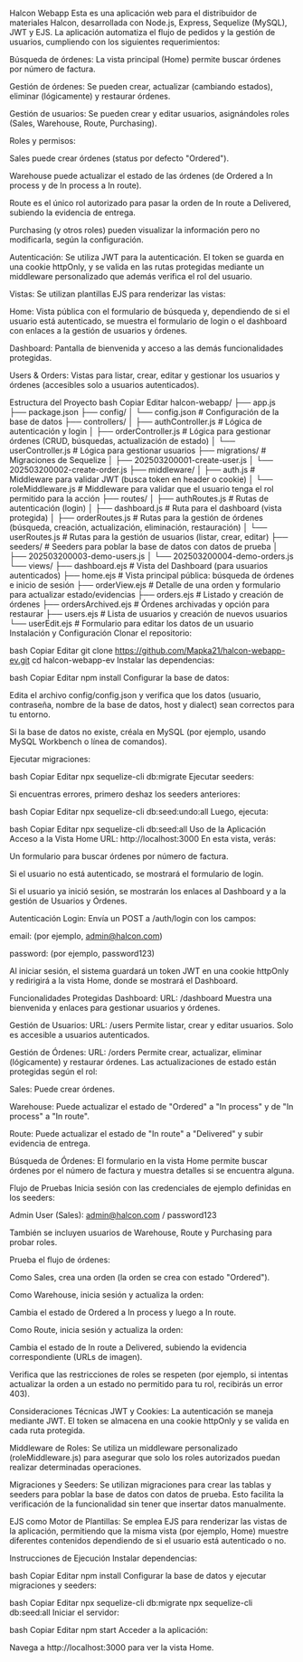 Halcon Webapp
Esta es una aplicación web para el distribuidor de materiales Halcon, desarrollada con Node.js, Express, Sequelize (MySQL), JWT y EJS. La aplicación automatiza el flujo de pedidos y la gestión de usuarios, cumpliendo con los siguientes requerimientos:

Búsqueda de órdenes: La vista principal (Home) permite buscar órdenes por número de factura.

Gestión de órdenes: Se pueden crear, actualizar (cambiando estados), eliminar (lógicamente) y restaurar órdenes.

Gestión de usuarios: Se pueden crear y editar usuarios, asignándoles roles (Sales, Warehouse, Route, Purchasing).

Roles y permisos:

Sales puede crear órdenes (status por defecto "Ordered").

Warehouse puede actualizar el estado de las órdenes (de Ordered a In process y de In process a In route).

Route es el único rol autorizado para pasar la orden de In route a Delivered, subiendo la evidencia de entrega.

Purchasing (y otros roles) pueden visualizar la información pero no modificarla, según la configuración.

Autenticación: Se utiliza JWT para la autenticación. El token se guarda en una cookie httpOnly, y se valida en las rutas protegidas mediante un middleware personalizado que además verifica el rol del usuario.

Vistas: Se utilizan plantillas EJS para renderizar las vistas:

Home: Vista pública con el formulario de búsqueda y, dependiendo de si el usuario está autenticado, se muestra el formulario de login o el dashboard con enlaces a la gestión de usuarios y órdenes.

Dashboard: Pantalla de bienvenida y acceso a las demás funcionalidades protegidas.

Users & Orders: Vistas para listar, crear, editar y gestionar los usuarios y órdenes (accesibles solo a usuarios autenticados).

Estructura del Proyecto
bash
Copiar
Editar
halcon-webapp/
├── app.js
├── package.json
├── config/
│   └── config.json          # Configuración de la base de datos
├── controllers/
│   ├── authController.js    # Lógica de autenticación y login
│   ├── orderController.js   # Lógica para gestionar órdenes (CRUD, búsquedas, actualización de estado)
│   └── userController.js    # Lógica para gestionar usuarios
├── migrations/              # Migraciones de Sequelize
│   ├── 202503200001-create-user.js
│   └── 202503200002-create-order.js
├── middleware/
│   ├── auth.js              # Middleware para validar JWT (busca token en header o cookie)
│   └── roleMiddleware.js    # Middleware para validar que el usuario tenga el rol permitido para la acción
├── routes/
│   ├── authRoutes.js        # Rutas de autenticación (login)
│   ├── dashboard.js         # Ruta para el dashboard (vista protegida)
│   ├── orderRoutes.js       # Rutas para la gestión de órdenes (búsqueda, creación, actualización, eliminación, restauración)
│   └── userRoutes.js        # Rutas para la gestión de usuarios (listar, crear, editar)
├── seeders/                 # Seeders para poblar la base de datos con datos de prueba
│   ├── 202503200003-demo-users.js
│   └── 202503200004-demo-orders.js
└── views/
    ├── dashboard.ejs        # Vista del Dashboard (para usuarios autenticados)
    ├── home.ejs             # Vista principal pública: búsqueda de órdenes e inicio de sesión
    ├── orderView.ejs        # Detalle de una orden y formulario para actualizar estado/evidencias
    ├── orders.ejs           # Listado y creación de órdenes
    ├── ordersArchived.ejs   # Órdenes archivadas y opción para restaurar
    ├── users.ejs            # Lista de usuarios y creación de nuevos usuarios
    └── userEdit.ejs         # Formulario para editar los datos de un usuario
Instalación y Configuración
Clonar el repositorio:

bash
Copiar
Editar
git clone https://github.com/Mapka21/halcon-webapp-ev.git
cd halcon-webapp-ev
Instalar las dependencias:

bash
Copiar
Editar
npm install
Configurar la base de datos:

Edita el archivo config/config.json y verifica que los datos (usuario, contraseña, nombre de la base de datos, host y dialect) sean correctos para tu entorno.

Si la base de datos no existe, créala en MySQL (por ejemplo, usando MySQL Workbench o línea de comandos).

Ejecutar migraciones:

bash
Copiar
Editar
npx sequelize-cli db:migrate
Ejecutar seeders:

Si encuentras errores, primero deshaz los seeders anteriores:

bash
Copiar
Editar
npx sequelize-cli db:seed:undo:all
Luego, ejecuta:

bash
Copiar
Editar
npx sequelize-cli db:seed:all
Uso de la Aplicación
Acceso a la Vista Home
URL: http://localhost:3000
En esta vista, verás:

Un formulario para buscar órdenes por número de factura.

Si el usuario no está autenticado, se mostrará el formulario de login.

Si el usuario ya inició sesión, se mostrarán los enlaces al Dashboard y a la gestión de Usuarios y Órdenes.

Autenticación
Login:
Envía un POST a /auth/login con los campos:

email: (por ejemplo, admin@halcon.com)

password: (por ejemplo, password123)

Al iniciar sesión, el sistema guardará un token JWT en una cookie httpOnly y redirigirá a la vista Home, donde se mostrará el Dashboard.

Funcionalidades Protegidas
Dashboard:
URL: /dashboard
Muestra una bienvenida y enlaces para gestionar usuarios y órdenes.

Gestión de Usuarios:
URL: /users
Permite listar, crear y editar usuarios. Solo es accesible a usuarios autenticados.

Gestión de Órdenes:
URL: /orders
Permite crear, actualizar, eliminar (lógicamente) y restaurar órdenes. Las actualizaciones de estado están protegidas según el rol:

Sales: Puede crear órdenes.

Warehouse: Puede actualizar el estado de "Ordered" a "In process" y de "In process" a "In route".

Route: Puede actualizar el estado de "In route" a "Delivered" y subir evidencia de entrega.

Búsqueda de Órdenes:
El formulario en la vista Home permite buscar órdenes por el número de factura y muestra detalles si se encuentra alguna.

Flujo de Pruebas
Inicia sesión con las credenciales de ejemplo definidas en los seeders:

Admin User (Sales): admin@halcon.com / password123

También se incluyen usuarios de Warehouse, Route y Purchasing para probar roles.

Prueba el flujo de órdenes:

Como Sales, crea una orden (la orden se crea con estado "Ordered").

Como Warehouse, inicia sesión y actualiza la orden:

Cambia el estado de Ordered a In process y luego a In route.

Como Route, inicia sesión y actualiza la orden:

Cambia el estado de In route a Delivered, subiendo la evidencia correspondiente (URLs de imagen).

Verifica que las restricciones de roles se respeten (por ejemplo, si intentas actualizar la orden a un estado no permitido para tu rol, recibirás un error 403).

Consideraciones Técnicas
JWT y Cookies:
La autenticación se maneja mediante JWT. El token se almacena en una cookie httpOnly y se valida en cada ruta protegida.

Middleware de Roles:
Se utiliza un middleware personalizado (roleMiddleware.js) para asegurar que solo los roles autorizados puedan realizar determinadas operaciones.

Migraciones y Seeders:
Se utilizan migraciones para crear las tablas y seeders para poblar la base de datos con datos de prueba. Esto facilita la verificación de la funcionalidad sin tener que insertar datos manualmente.

EJS como Motor de Plantillas:
Se emplea EJS para renderizar las vistas de la aplicación, permitiendo que la misma vista (por ejemplo, Home) muestre diferentes contenidos dependiendo de si el usuario está autenticado o no.

Instrucciones de Ejecución
Instalar dependencias:

bash
Copiar
Editar
npm install
Configurar la base de datos y ejecutar migraciones y seeders:

bash
Copiar
Editar
npx sequelize-cli db:migrate
npx sequelize-cli db:seed:all
Iniciar el servidor:

bash
Copiar
Editar
npm start
Acceder a la aplicación:

Navega a http://localhost:3000 para ver la vista Home.